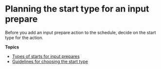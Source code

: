 # Planning the start type for an input prepare<a name="input-prep-plan-start"></a>

Before you add an input prepare action to the schedule, decide on the start type for the action\. 

**Topics**
+ [Types of starts for input prepares](plan-prep-start-types.md)
+ [Guidelines for choosing the start type](plan-prep-tips.md)